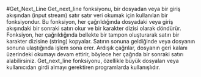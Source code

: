#Get_Next_Line
Get_next_line fonksiyonu, bir dosyadan veya bir giriş akışından (input stream) satır satır veri okumak için kullanılan bir fonksiyondur.
Bu fonksiyon, her çağrıldığında dosyadaki veya giriş akışındaki bir sonraki satırı okur ve bir karakter dizisi olarak döndürür.
Fonksiyon, her çağrıldığında bellekte bir tampon oluşturarak satırı bir karakter dizisine (string) kopyalar. 
Satırın sonuna geldiğinde veya dosyanın sonuna ulaştığında işlem sona erer.
Ardışık çağrılar, dosyanın geri kalanı üzerindeki okumayı devam ettirir, böylece her çağrıda bir sonraki satırı alabilirsiniz.
Get_next_line fonksiyonu, özellikle büyük dosyaları veya kullanıcıdan girdi almayı gerektiren programlarda kullanışlıdır. 
